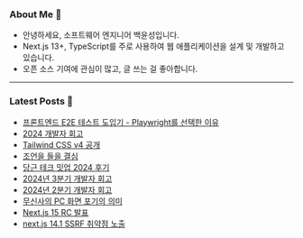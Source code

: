 ### About Me 👋
- 안녕하세요, 소프트웨어 엔지니어 백윤성입니다.
- Next.js 13+, TypeScript를 주로 사용하여 웹 애플리케이션을 설계 및 개발하고 있습니다.
- 오픈 소스 기여에 관심이 많고, 글 쓰는 걸 좋아합니다.

---

### Latest Posts 📰
- [프론트엔드 E2E 테스트 도입기 - Playwright를 선택한 이유](https://bysxx.tistory.com/62)
- [2024 개발자 회고](https://bysxx.tistory.com/61)
- [Tailwind CSS v4 공개](https://bysxx.tistory.com/60)
- [조언을 들을 결심](https://bysxx.tistory.com/59)
- [당근 테크 밋업 2024 후기](https://bysxx.tistory.com/58)
- [2024년 3분기 개발자 회고](https://bysxx.tistory.com/57)
- [2024년 2분기 개발자 회고](https://bysxx.tistory.com/56)
- [무신사의 PC 화면 포기의 의미](https://bysxx.tistory.com/55)
- [Next.js 15 RC 발표](https://bysxx.tistory.com/54)
- [next.js 14.1 SSRF 취약점 노출](https://bysxx.tistory.com/53)